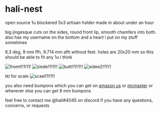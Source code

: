 # hali-nest
open source 1u blockered 5x3 artisan holder made in about under an hour

big jingesque cuts on the sides, round front lip, smooth chamfers into both. also has my username on the bottom and a heart i put on my stuff sometimes 

6.3 deg, 9 mm ffh, 9.714 mm afh without feet. holes are 20x20 mm so this should be able to fit any 1u i think 

![fromt!!1!11!](https://i.imgur.com/fE03XYk.png)
![siede!1!1!!!](https://i.imgur.com/nQVNhDJ.png)
![butt!!1!!1!1](https://i.imgur.com/UFfvSa1.png)
![sidee2!!1!!1](https://i.imgur.com/sRhy2ar.png)

tkl for scale 
![scael!1!!1!!](https://i.imgur.com/zXQ37WB.png)

you also need bumpons which you can get on [amazon us](https://www.amazon.com/gp/product/B01ACPT2LU) or [mcmaster](https://www.mcmaster.com/95495K65/) or wherever else you can get 8 mm bumpons 

feel free to contact me @hali#4045 on discord if you have any questions, concerns, or requests 
